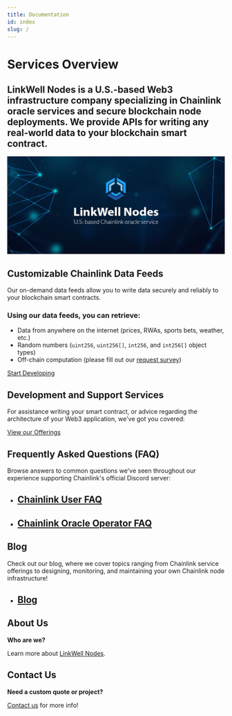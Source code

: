 ```yaml
---
title: Documentation
id: index
slug: /
---
```


# Services Overview

<h2 class='lw-subtitle'><lw-emphasis>LinkWell Nodes is a U.S.-based Web3 infrastructure company</lw-emphasis> specializing in Chainlink oracle services and secure blockchain node deployments. We provide APIs for writing any real-world data to your blockchain smart contract.</h2>

![LinkWell Nodes - U.S.-based Chainlink oracle](/img/lw-banner_1080x485_Docs-Home.webp "LinkWell Nodes - U.S.-based Chainlink oracle")

## Customizable Chainlink Data Feeds

Our on-demand data feeds allow you to write data securely and reliably to your blockchain smart contracts.

### Using our data feeds, you can retrieve:

* Data from anywhere on the internet (prices, RWAs, sports bets, weather, etc.)
* Random numbers (`uint256`, `uint256[]`, `int256`, and `int256[]` object types)
* Off-chain computation (please fill out our [request survey](https://linkwellnodes.io/Getting-Started.html))

<a href="/services/direct-request-jobs/Jobs-and-Pricing" class="blueButton">Start Developing</a>

<!-- - ## [Chainlink Data Feeds](/services/direct-request-jobs/Jobs-and-Pricing) -->

## Development and Support Services

For assistance writing your smart contract, or advice regarding the architecture of your Web3 application, we've got you covered:

<a href="/services/Development-Services" class="blueButton">View our Offerings</a>

## Frequently Asked Questions (FAQ)

Browse answers to common questions we've seen throughout our experience supporting Chainlink's official Discord server:

- ## [Chainlink User FAQ](/knowledgebase/faq/Chainlink-Users)
- ## [Chainlink Oracle Operator FAQ](/knowledgebase/faq/Chainlink-Operators)

## Blog

Check out our blog, where we cover topics ranging from Chainlink service offerings to designing, monitoring, and maintaining your own Chainlink node infrastructure!

- ## [Blog](/blog) 

## About Us

**Who are we?** 

Learn more about [LinkWell Nodes](/about).

## Contact Us

**Need a custom quote or project?** 

[Contact us](https://linkwellnodes.io/#contact-us) for more info!
